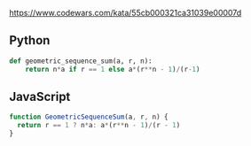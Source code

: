 https://www.codewars.com/kata/55cb000321ca31039e00007d

## Python
```python
def geometric_sequence_sum(a, r, n):
    return n*a if r == 1 else a*(r**n - 1)/(r-1)
```

## JavaScript
```js
function GeometricSequenceSum(a, r, n) {
  return r == 1 ? n*a: a*(r**n - 1)/(r - 1)
}
```